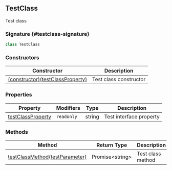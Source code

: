 ## TestClass

Test class

### Signature {#testclass-signature}

```typescript
class TestClass
```

### Constructors

| Constructor | Description |
| - | - |
| [(constructor)(testClassProperty)](docs/test-suite-a/testnamespace-testclass-_constructor_-constructor) | Test class constructor |

### Properties

| Property | Modifiers | Type | Description |
| - | - | - | - |
| [testClassProperty](docs/test-suite-a/testnamespace-testclass-testclassproperty-property) | `readonly` | string | Test interface property |

### Methods

| Method | Return Type | Description |
| - | - | - |
| [testClassMethod(testParameter)](docs/test-suite-a/testnamespace-testclass-testclassmethod-method) | Promise\<string\> | Test class method |

